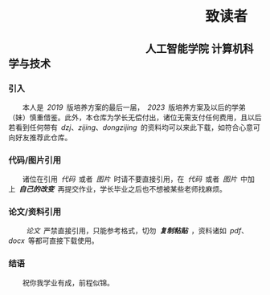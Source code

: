 # &emsp;&emsp;&emsp;&emsp;&emsp;&emsp;&emsp;&emsp;&emsp;&emsp;&emsp;&emsp;&emsp;&emsp;致读者
## &emsp;&emsp;&emsp;&emsp;&emsp;&emsp;&emsp;&emsp;&emsp;&emsp;&emsp;&emsp;&emsp;人工智能学院 计算机科学与技术
### 引入
&emsp;&emsp;本人是&ensp;*2019*&ensp;版培养方案的最后一届，&ensp;*2023*&ensp;版培养方案及以后的学弟（妹）慎重借鉴。此外，本仓库为学长无偿付出，诸位无需支付任何费用，且以后若看到任何带有&ensp;*dzj*、*zijing*、*dongzijing*&ensp;的资料均可以来此下载，如符合心意可向好友推荐此仓库。<br>
### 代码/图片引用
&emsp;&emsp;诸位在引用&ensp;*代码*&ensp;或者&ensp;*图片*&ensp;时请不要直接引用，在&ensp;*代码*&ensp;或者&ensp;*图片*&ensp;中加上&ensp;***自己的改变***&ensp;再提交作业，学长毕业之后也不想被某些老师找麻烦。<br>
### 论文/资料引用
&emsp;&emsp;&ensp;*论文*&ensp;严禁直接引用，只能参考格式，切勿&ensp;***复制粘贴***&ensp;，资料诸如&ensp;*pdf*、*docx*&ensp;等都可直接下载使用。<br>
### 结语
&emsp;&emsp;祝你我学业有成，前程似锦。

